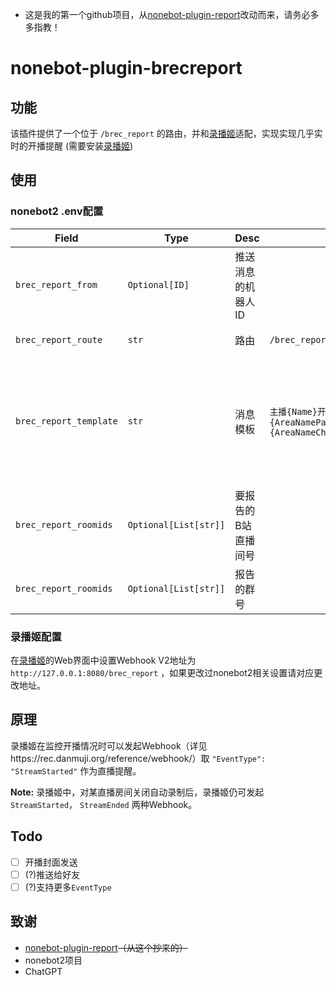 
 - 这是我的第一个github项目，从[nonebot-plugin-report](https://github.com/syrinka/nonebot-plugin-report)改动而来，请务必多多指教！



# nonebot-plugin-brecreport



## 功能

该插件提供了一个位于 `/brec_report` 的路由，并和[录播姬](https://github.com/BililiveRecorder)适配，实现实现几乎实时的开播提醒 (需要安装[录播姬](https://rec.danmuji.org/))

## 使用

### nonebot2 .env配置

Field | Type | Desc | Default | Note
-- | -- | -- | -- | --
`brec_report_from` | `Optional[ID]` | 推送消息的机器人 ID | | 若不设置，任意获取一个可用的机器人
`brec_report_route` |  `str` | 路由 | `/brec_report` | 若与其它路由冲突可以更换该值
`brec_report_template` | `str` | 消息模板 | `主播{Name}开播了！标题：{Title}\n直播分区：{AreaNameParent}-{AreaNameChild}\nhttps://live.bilibili.com/{RoomId}` | 支持 `{Name}`（主播名）， `{Title}`（直播标题）， `{AreaNameParent}`（主分区）， `{AreaNameChild}`（二级分区）， `{RoomId}`（长房间号） 5个字段
`brec_report_roomids` | `Optional[List[str]]` | 要报告的B站直播间号 | | 长或短号都支持，若不设置，谁开播都不会报告
`brec_report_roomids` | `Optional[List[str]]` | 报告的群号 | | 

### 录播姬配置

在[录播姬](https://github.com/BililiveRecorder)的Web界面中设置Webhook V2地址为 `http://127.0.0.1:8080/brec_report` ，如果更改过nonebot2相关设置请对应更改地址。

## 原理

录播姬在监控开播情况时可以发起Webhook（详见https://rec.danmuji.org/reference/webhook/）取 `"EventType": "StreamStarted"` 作为直播提醒。

**Note:** 
录播姬中，对某直播房间关闭自动录制后，录播姬仍可发起 `StreamStarted`， `StreamEnded` 两种Webhook。


## Todo

- [ ] 开播封面发送
- [ ] (?)推送给好友
- [ ] (?)支持更多`EventType`

## 致谢
- [nonebot-plugin-report](https://github.com/syrinka/nonebot-plugin-report)~~（从这个抄来的）~~
- nonebot2项目
- ChatGPT
